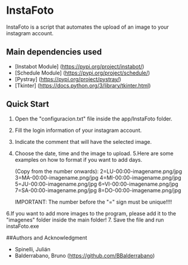 # InstaFoto

InstaFoto is a script that automates the upload of an image to your instagram account. 

## Main dependencies used
- [Instabot Module] (https://pypi.org/project/instabot/)
- [Schedule Module] (https://pypi.org/project/schedule/)
- [Pystray] (https://pypi.org/project/pystray/)
- [Tkinter] (https://docs.python.org/3/library/tkinter.html)

## Quick Start

1. Open the "configuracion.txt" file inside the app/InstaFoto folder.
2. Fill the login information of your instagram account.
3. Indicate the comment that will have the selected image.
4. Choose the date, time and the image to upload.
5.Here are some examples on how to format if you want to add days.

	(Copy from the number onwards):
	2=LU-00:00-imagename.png/jpg
	3=MA-00:00-imagename.png/jpg
	4=MI-00:00-imagename.png/jpg
	5=JU-00:00-imagename.png/jpg
	6=VI-00:00-imagename.png/jpg
	7=SA-00:00-imagename.png/jpg
	8=DO-00:00-imagename.png/jpg

	IMPORTANT: The number before the "=" sign must be unique!!!!

6.If you want to add more images to the program, please add it to the "imagenes" folder inside the main folder!
7. Save the file and run instaFoto.exe

##Authors and Acknowledgment

- Spinelli, Julián
- Balderrabano, Bruno (https://github.com/BBalderrabano)


